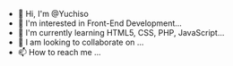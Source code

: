 - 👋 Hi, I'm @Yuchiso
- 👀 I'm interested in Front-End Development...
- 🌱 I'm currently learning HTML5, CSS, PHP, JavaScript...
- 💞️ I am looking to collaborate on ...
- 📫 How to reach me ...


<!---
Yuchiso/Yuchiso is a ✨ special ✨ repository because its `README.md` (this file) appears on your GitHub profile.
You can click the Preview link to take a look at your changes.
--->
